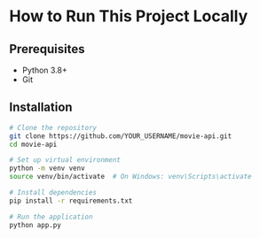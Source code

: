 # How to Run This Project Locally

## Prerequisites
- Python 3.8+
- Git

## Installation
```bash
# Clone the repository
git clone https://github.com/YOUR_USERNAME/movie-api.git
cd movie-api

# Set up virtual environment
python -m venv venv
source venv/bin/activate  # On Windows: venv\Scripts\activate

# Install dependencies
pip install -r requirements.txt

# Run the application
python app.py
